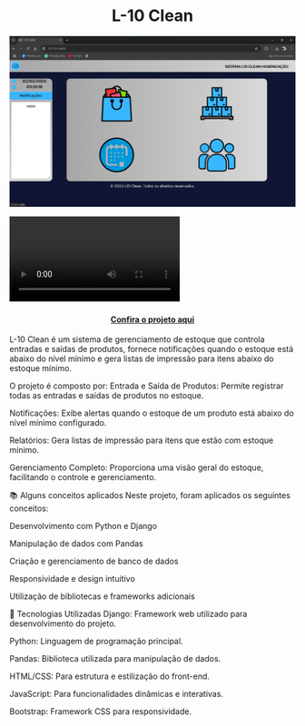 <h1 align="center">L-10 Clean</h1>

![Imagem do projeto finalizado](estoque/img/l10.png)

![Demonstração](estoque/img/projeto.mp4)


<h4 align="center"><a href="https://l10clean.vercel.app">Confira o projeto aqui</a></h4>

L-10 Clean é um sistema de gerenciamento de estoque que controla entradas e saídas de produtos, fornece notificações quando o estoque está abaixo do nível mínimo e gera listas de impressão para itens abaixo do estoque mínimo.

O projeto é composto por:
Entrada e Saída de Produtos: Permite registrar todas as entradas e saídas de produtos no estoque.

Notificações: Exibe alertas quando o estoque de um produto está abaixo do nível mínimo configurado.

Relatórios: Gera listas de impressão para itens que estão com estoque mínimo.

Gerenciamento Completo: Proporciona uma visão geral do estoque, facilitando o controle e gerenciamento.

📚 Alguns conceitos aplicados
Neste projeto, foram aplicados os seguintes conceitos:

Desenvolvimento com Python e Django

Manipulação de dados com Pandas

Criação e gerenciamento de banco de dados

Responsividade e design intuitivo

Utilização de bibliotecas e frameworks adicionais

🚀 Tecnologias Utilizadas
Django: Framework web utilizado para desenvolvimento do projeto.

Python: Linguagem de programação principal.

Pandas: Biblioteca utilizada para manipulação de dados.

HTML/CSS: Para estrutura e estilização do front-end.

JavaScript: Para funcionalidades dinâmicas e interativas.

Bootstrap: Framework CSS para responsividade.
